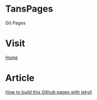 # TansPages

Git Pages


# Visit  

[Home](https://kptanjunhao.github.io/TansPages/)

# Article  

[How to build this Github pages with jekyll](https://kptanjunhao.github.io/TansPages/technology/2017/09/10/%E8%AE%B0%E4%B8%80%E8%AE%B0%E5%A6%82%E4%BD%95%E4%BB%8E0%E6%90%AD%E5%BB%BA%E8%BF%99%E4%B8%AAGitPages.html)
